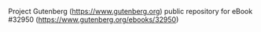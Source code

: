 Project Gutenberg (https://www.gutenberg.org) public repository for eBook #32950 (https://www.gutenberg.org/ebooks/32950)
